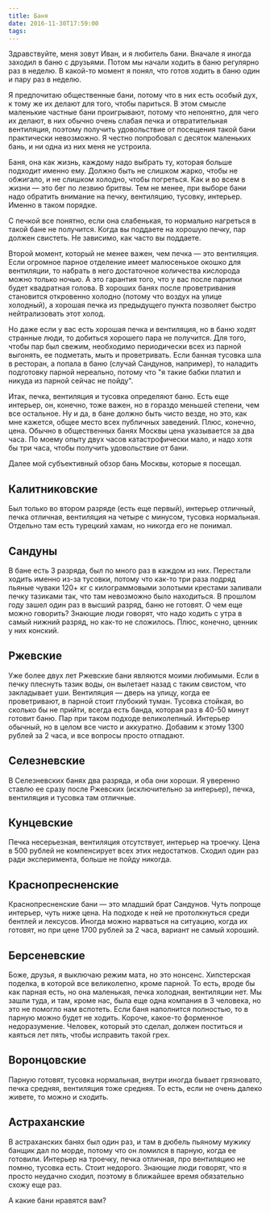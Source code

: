 ```yaml
---
title: Баня
date: 2016-11-30T17:59:00
tags:
---
```


Здравствуйте, меня зовут Иван, и я любитель бани. Вначале я иногда заходил в баню с друзьями. Потом мы начали ходить в баню
регулярно раз в неделю. В какой-то момент я понял, что готов ходить в баню один и пару раз в неделю.

<!--more-->

Я предпочитаю общественные бани, потому что в них есть особый дух, к тому же их делают для того, чтобы париться. В этом
смысле маленькие частные бани проигрывают, потому что непонятно, для чего их делают, в них обычно очень слабая печка и
отвратительная вентиляция, поэтому получить удовольствие от посещения такой бани практически невозможно. Я честно
попробовал с десяток маленьких бань, и ни одна из них меня не устроила.

Баня, она как жизнь, каждому надо выбрать ту, которая больше подходит именно ему. Должно быть не слишком жарко, чтобы не
обжигало, и не слишком холодно, чтобы погреться. Как и во всем в жизни — это бег по лезвию бритвы.
Тем не менее, при выборе бани надо обратить внимание на печку, вентиляцию, тусовку, интерьер. Именно в таком порядке.

С печкой все понятно, если она слабенькая, то нормально нагреться в такой бане не получится. Когда вы поддаете на
хорошую печку, пар должен свистеть. Не зависимо, как часто вы поддаете.

Второй момент, который не менее важен, чем печка — это вентиляция. Если огромное парное отделение имеет малюсенькое
окошко для вентиляции, то набрать в него достаточное количества кислорода можно только ночью. А это гарантия того, что у
вас после парилки будет квадратная голова. В хороших банях после проветривания становится откровенно холодно (потому что
воздух на улице холодный), а хорошая печка из предыдущего пункта позволяет быстро нейтрализовать этот холод.

Но даже если у вас есть хорошая печка и вентиляция, но в баню ходят странные люди, то добиться хорошего пара не
получится. Для того, чтобы пар был свежим, необходимо периодически всех из парной выгонять, ее подметать, мыть и проветривать.
Если банная тусовка шла в ресторан, а попала в баню (случай Сандунов, например), то наладить подготовку парной
нереально, потому что "я такие бабки платил и никуда из парной сейчас не пойду".

Итак, печка, вентиляция и тусовка определяют баню. Есть еще интерьер, он, конечно, тоже важен, но в гораздо меньшей
степени, чем все остальное. Ну и да, в бане должно быть чисто везде, но это, как мне кажется, общее место всех публичных
заведений. Плюс, конечно, цена. Обычно в общественных банях Москвы цена указывается за два часа. По моему опыту двух
часов катастрофически мало, и надо хотя бы три часа, чтобы получить удовольствие от бани.

Далее мой субъективный обзор бань Москвы, которые я посещал.

## Калитниковские

Был только во втором разряде (есть еще первый), интерьер отличный, печка отличная, вентиляция на четыре с минусом,
тусовка нормальная. Отдельно там есть турецкий хамам, но никогда его не понимал.

## Сандуны

В бане есть 3 разряда, был по много раз в каждом из них. Перестали ходить именно из-за тусовки, потому что как-то три
раза подряд пьяные чуваки 120+ кг с килограммовыми золотыми крестами заливали печку тазиками так, что там невозможно
было находиться. В прошлом году зашел один раз в высший разряд, баню не готовят. О чем еще можно говорить? Знающие люди
говорят, что надо ходить с утра в самый нижний разряд, но как-то не сложилось. Плюс, конечно, ценник у них конский.

## Ржевские

Уже более двух лет Ржевские бани являются моими любимыми. Если в печку плеснуть тазик воды, он вылетает назад с таким
свистом, что закладывает уши. Вентиляция — дверь на улицу, когда ее проветривают, в парной стоит глубокий туман. Тусовка
стойкая, во сколько бы не прийти, всегда есть банда, которая раз в 40-50 минут готовит баню. Пар при таком подходе
великолепный. Интерьер обычный, но в целом все чисто и аккуратно. Добавим к этому 1300 рублей за 2 часа, и все вопросы
просто отпадают.

## Селезневские

В Селезневских банях два разряда, и оба они хороши. Я уверенно ставлю ее сразу после Ржевских (исключительно за
интерьер), печка, вентиляция и тусовка там отличные.

## Кунцевские

Печка несерьезная, вентиляция отсутствует, интерьер на троечку. Цена в 500 рублей не компенсирует всех этих недостатков.
Сходил один раз ради эксперимента, больше не пойду никогда.

## Краснопресненские

Краснопресненские бани — это младший брат Сандунов. Чуть попроще интерьер, чуть ниже цена. На подходе к ней не
протолкнуться среди бентлей и лексусов. Иногда можно нарваться на ситуацию, когда их готовят, но при цене 1700 рублей за
2 часа, вариант не самый хороший.

## Берсеневские

Боже, друзья, я выключаю режим мата, но это нонсенс. Хипстерская поделка, в которой все великолепно, кроме парной. То
есть, вроде бы как парная есть, но она маленькая, печка холодная, вентиляции нет. Мы зашли туда, и там, кроме нас, была
еще одна компания в 3 человека, но это не помогло нам вспотеть. Если баня наполнится полностью, то в парную можно будет
не ходить. Короче, какое-то форменное недоразумение. Человек, который это сделал, должен поститься и каяться лет пять,
чтобы исправить такой грех.

## Воронцовские

Парную готовят, тусовка нормальная, внутри иногда бывает грязновато, печка средняя, вентиляция тоже средняя. То есть,
если не очень далеко живете, то можно и сходить.

## Астраханские

В астраханских банях был один раз, и там в дюбель пьяному мужику банщик дал по морде, потому что он ломился в парную,
когда ее готовили. Интерьер на троечку, печка отличная, про вентиляцию не помню, тусовка есть. Стоит недорого. Знающие
люди говорят, что я просто неудачно сходил, поэтому в ближайшее время обязательно схожу еще раз.

А какие бани нравятся вам?
